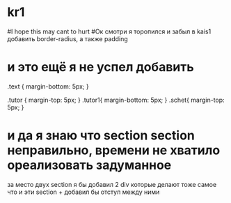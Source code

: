 # kr1
#I hope this may cant to hurt
#Ок смотри я торопился и забыл в kais1 добавить border-radius, а также padding  
# и это ещё я не успел добавить
.text {
    margin-bottom: 5px;
  }
  
  .tutor {
    margin-top: 5px;
  }
.tutor1{
    margin-bottom: 5px;
} 
.schet{
    margin-top: 5px;
} 
# и да я знаю что section section неправильно, времени не хватило ореализовать задуманное
за место двух section я бы добавил 2 div которые делают тоже самое что и эти section + добавил бы отступ между ними

